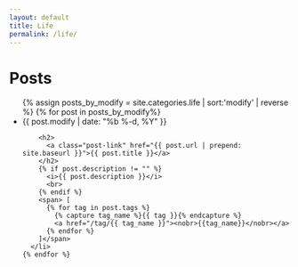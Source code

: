 ```yaml
---
layout: default
title: Life
permalink: /life/
---
```


<div class="home">

  <h1 class="page-heading">Posts</h1>

  <ul class="post-list">
  {% assign posts_by_modify = site.categories.life | sort:'modify' | reverse %}
    {% for post in posts_by_modify%}
      <li>
        <span class="post-meta">{{ post.modify | date: "%b %-d, %Y" }}</span>

        <h2>
          <a class="post-link" href="{{ post.url | prepend: site.baseurl }}">{{ post.title }}</a>
        </h2>
        {% if post.description != "" %}
          <i>{{ post.description }}</i>
          <br>
        {% endif %}
        <span> [
          {% for tag in post.tags %}
            {% capture tag_name %}{{ tag }}{% endcapture %}
            <a href="/tag/{{ tag_name }}"><nobr>{{tag_name}}</nobr></a>
          {% endfor %}
        ]</span>
      </li>
    {% endfor %}

  </ul>

</div>
